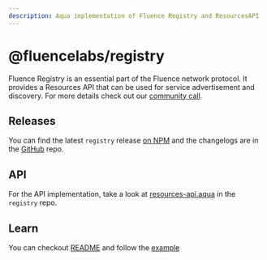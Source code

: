 ```yaml
---
description: Aqua implementation of Fluence Registry and ResourcesAPI
---
```


# @fluencelabs/registry

Fluence Registry is an essential part of the Fluence network protocol. It provides a Resources API that can be used for service advertisement and discovery. For more details check out our [community call](https://www.youtube.com/watch?v=Md0_Ny_5_1o&t=770s).

## Releases

You can find the latest `registry` release [on NPM](https://www.npmjs.com/package/@fluencelabs/registry) and the changelogs are in the [GitHub](https://github.com/fluencelabs/registry/releases) repo.

## API

For the API implementation, take a look at [resources-api.aqua](https://github.com/fluencelabs/registry/blob/main/aqua/resources-api.aqua) in the `registry` repo.

## Learn

You can checkout [README](https://github.com/fluencelabs/registry#readme) and follow the [example](https://github.com/fluencelabs/registry/tree/main/example#services-advertisement-and-discovery)